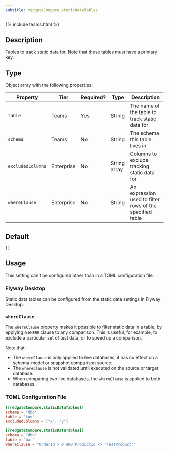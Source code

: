 ```yaml
---
subtitle: redgateCompare.staticDataTables
---
```


{% include teams.html %}

## Description

Tables to track static data for. Note that these tables must have a primary key.

## Type

Object array with the following properties:

| Property          | Tier       | Required? | Type         | Description                                              |
|-------------------|------------|-----------|--------------|----------------------------------------------------------|
| `table`           | Teams      | Yes       | String       | The name of the table to track static data for           |
| `schema`          | Teams      | No        | String       | The schema this table lives in                           |
| `excludedColumns` | Enterprise | No        | String array | Columns to exclude tracking static data for              |
| `whereClause`     | Enterprise | No        | String       | An expression used to filter rows of the specified table |

## Default

`[]`

## Usage

This setting can't be configured other than in a TOML configuration file.

### Flyway Desktop

Static data tables can be configured from the static data settings in Flyway Desktop.

### `whereClause`

The `whereClause` property makes it possible to filter static data in a table, by applying a `WHERE` clause to any
comparison. This is useful, for example, to exclude a particular set of test data, or to speed up a comparison.

Note that:

- The `whereClause` is only applied to live databases, it has no effect on a schema-model or snapshot comparison source.
- The `whereClause` is not validated until executed on the source or target database.
- When comparing two live databases, the `whereClause` is applied to both databases.

### TOML Configuration File

```toml
[[redgateCompare.staticDataTables]]
schema = "dbo"
table = "foo"
excludedColumns = ["x", "y"]

[[redgateCompare.staticDataTables]]
schema = "dbo"
table = "bar"
whereClause = "OrderId > 0 AND ProductId <> 'TestProduct'"
```
